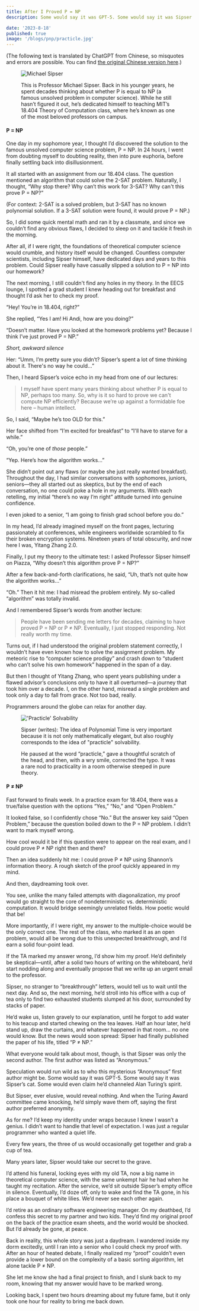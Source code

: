 ```yaml
---
title: After I Proved P = NP
description: Some would say it was GPT-5. Some would say it was Sipser's cat. Some would even claim he’d channeled Alan Turing’s spirit.

date: '2023-8-18'
published: true
image: '/blogs/pnp/practicle.jpg'
---
```


<script>
    import Tooltip from "./Tooltip.svelte"
</script>

<aside>

(The following text is translated by ChatGPT from Chinese, so misquotes and errors are possible. You can find [the original Chinese version here](https://mp.weixin.qq.com/s/J7kWka5lRKbbw-UvIynAqQ).)

</aside>

<figure>

![Michael Sipser](/blogs/pnp/sipser.jpg)

<figcaption>
This is Professor Michael Sipser. Back in his younger years, he spent decades thinking about whether P is equal to NP (a famous unsolved problem in computer science). While he still hasn’t figured it out, he’s dedicated himself to teaching MIT’s 18.404 Theory of Computation class, where he’s known as one of the most beloved professors on campus.
</figcaption>
</figure>

#### P = NP

One day in my sophomore year, I thought I’d discovered the solution to the famous unsolved computer science problem, P = NP. In 24 hours, I went from doubting myself to doubting reality, then into pure euphoria, before finally settling back into disillusionment.

It all started with an assignment from our 18.404 class. The question mentioned an algorithm that could solve the 2-SAT problem. Naturally, I thought, “Why stop there? Why can’t this work for 3-SAT? Why can't this prove P = NP?”

(For context: 2-SAT is a solved problem, but 3-SAT has no known polynomial solution. If a 3-SAT solution were found, it would prove P = NP.)

So, I did some quick mental math and ran it by a classmate, and since we couldn’t find any obvious flaws, I decided to sleep on it and tackle it fresh in the morning.

After all, if I were right, the foundations of theoretical computer science would crumble, and history itself would be changed. Countless computer scientists, including Sipser himself, have dedicated days and years to this problem. Could Sipser really have casually slipped a solution to P = NP into our homework?

The next morning, I still couldn't find any holes in my theory. In the EECS lounge, I spotted a grad student I knew heading out for breakfast and thought I’d ask her to check my proof.

“Hey! You’re in 18.404, right?”

She replied, “Yes I am! Hi Andi, how are you doing?”

“Doesn’t matter. Have you looked at the homework problems yet? Because I think I’ve just proved P = NP.”

_Short, awkward silence_

Her: “Umm, I’m pretty sure you didn’t? Sipser’s spent a lot of time thinking about it. There's no way he could…”

Then, I heard Sipser’s voice echo in my head from one of our lectures:

> I myself have spent many years thinking about whether P is equal to NP, perhaps too many. So, why is it so hard to prove we can't compute NP efficiently? Because we’re up against a formidable foe here – human intellect.

So, I said, “Maybe he’s too OLD for this.”

Her face shifted from “I’m excited for breakfast” to “I'll have to starve for a while.”

“Oh, you’re one of _those_ people.”

“Yep. Here’s how the algorithm works…”

She didn’t point out any flaws (or maybe she just really wanted breakfast). Throughout the day, I had similar conversations with sophomores, juniors, seniors—they all started out as skeptics, but by the end of each conversation, no one could poke a hole in my arguments. With each retelling, my initial “there’s no way I’m right” attitude turned into genuine confidence.

I even joked to a senior, “I am going to finish grad school before you do.”

In my head, I’d already imagined myself on the front pages, lecturing passionately at conferences, while engineers worldwide scrambled to fix their broken encryption systems. Nineteen years of total obscurity, and now here I was, Yitang Zhang 2.0.

Finally, I put my theory to the ultimate test: I asked Professor Sipser himself on Piazza, “Why doesn’t this algorithm prove P = NP?”

After a few back-and-forth clarifications, he said, “Uh, that’s not quite how the algorithm works…”

“Oh.” Then it hit me: I had misread the problem entirely. My so-called “algorithm” was totally invalid.

And I remembered Sipser’s words from another lecture:

> People have been sending me letters for decades, claiming to have proved P = NP or P ≠ NP. Eventually, I just stopped responding. Not really worth my time.

Turns out, if I had understood the original problem statement correctly, I wouldn’t have even known how to solve the assignment problem. My meteoric rise to “computer science prodigy” and crash down to “student who can’t solve his own homework” happened in the span of a day.

But then I thought of Yitang Zhang, who spent years publishing under a flawed advisor’s conclusions only to have it all overturned—a journey that took him over a decade. I, on the other hand, misread a single problem and took only a day to fall from grace. Not too bad, really.

Programmers around the globe can relax for another day.

<figure>

!['Practicle' Solvability](/blogs/pnp/practicle.jpg)

<figcaption>
Sipser (writes): The idea of Polynomial Time is very important because it is not only mathematically elegant, but also roughly corresponds to the idea of "practicle" solvability.

He paused at the word “practicle,” gave a thoughtful scratch of the head, and then, with a wry smile, corrected the typo. It was a rare nod to practicality in a room otherwise steeped in pure theory.

</figcaption>
</figure>

#### P ≠ NP

Fast forward to finals week. In a practice exam for 18.404, there was a true/false question with the options “Yes,” “No,” and “Open Problem.”

It looked false, so I confidently chose “No.” But the answer key said “Open Problem,” because the question boiled down to the P = NP problem. I didn’t want to mark myself wrong.

How cool would it be if this question were to appear on the real exam, and I could prove P ≠ NP right then and there?

Then an idea suddenly hit me: I could prove P ≠ NP using Shannon’s information theory. A rough sketch of the proof quickly appeared in my mind.

And then, daydreaming took over.

You see, unlike the many failed attempts with diagonalization, my proof would go straight to the core of nondeterministic vs. deterministic computation. It would bridge seemingly unrelated fields. How poetic would that be!

More importantly, if I were right, my answer to the multiple-choice would be the only correct one. The rest of the class, who marked it as an open problem, would all be wrong due to this unexpected breakthrough, and I’d earn a solid four-point lead.

If the TA marked my answer wrong, I’d show him my proof. He’d definitely be skeptical—until, after a solid two hours of writing on the whiteboard, he’d start nodding along and eventually propose that we write up an urgent email to the professor.

Sipser, no stranger to “breakthrough” letters, would tell us to wait until the next day. And so, the next morning, he’d stroll into his office with a cup of tea only to find two exhausted students slumped at his door, surrounded by stacks of paper.

He’d wake us, listen gravely to our explanation, until he forgot to add water to his teacup and started chewing on the tea leaves. Half an hour later, he’d stand up, draw the curtains, and whatever happened in that room… no one would know. But the news would soon spread: Sipser had finally published the paper of his life, titled “P ≠ NP.”

What everyone would talk about most, though, is that Sipser was only the second author. The first author was listed as “Anonymous.”

Speculation would run wild as to who this mysterious “Anonymous” first author might be. Some would say it was GPT-5. Some would say it was Sipser’s cat. Some would even claim he’d channeled Alan Turing’s spirit.

But Sipser, ever elusive, would reveal nothing. And when the Turing Award committee came knocking, he’d simply wave them off, saying the first author preferred anonymity.

As for me? I’d keep my identity under wraps because I knew I wasn’t a genius. I didn’t want to handle that level of expectation. I was just a regular programmer who wanted a quiet life.

Every few years, the three of us would occasionally get together and grab a cup of tea.

Many years later, Sipser would take our secret to the grave.

I’d attend his funeral, locking eyes with my old TA, now a big name in theoretical computer science, with the same unkempt hair he had when he taught my recitation. After the service, we’d sit outside Sipser’s empty office in silence. Eventually, I’d doze off, only to wake and find the TA gone, in his place a bouquet of white lilies. We’d never see each other again.

I’d retire as an ordinary software engineering manager. On my deathbed, I’d confess this secret to my partner and two kids. They’d find my original proof on the back of the practice exam sheets, and the world would be shocked. But I’d already be gone, at peace.

Back in reality, this whole story was just a daydream. I wandered inside my dorm excitedly, until I ran into a senior who I could check my proof with. After an hour of heated debate, I finally realized my “proof” couldn’t even provide a lower bound on the complexity of a basic sorting algorithm, let alone tackle P ≠ NP.

She let me know she had a final project to finish, and I slunk back to my room, knowing that my answer would have to be marked wrong.

Looking back, I spent two hours dreaming about my future fame, but it only took one hour for reality to bring me back down.
